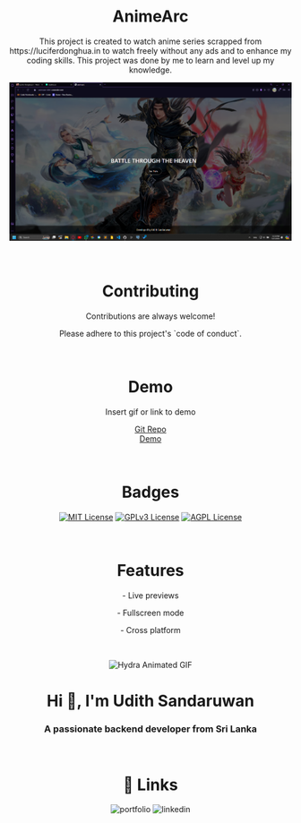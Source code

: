 <h1 align="center">AnimeArc</h1>

<p align="center">This project is created to watch anime series scrapped from https://luciferdonghua.in to watch freely without any ads and to enhance my coding skills. This project was done by me to learn and level up my knowledge.</p>

<p align="center">
  <img src="screenshot.png" alt="App Screenshot">
</p>
</br>
<h1 align="center">Contributing</h1>

<p align="center">Contributions are always welcome!</p>

<p align="center">Please adhere to this project's `code of conduct`.</p>
</br>
<h1 align="center">Demo</h1>

<p align="center">
  Insert gif or link to demo
</p>

<p align="center">
  <a href="https://github.com/udithsandaruwan2/animearc.git">Git Repo</a>
  <br>
  <a href="https://animearc-d8h1.onrender.com">Demo</a>
</p>
</br>
<h1 align="center">Badges</h1>

<p align="center">
  <a href="https://choosealicense.com/licenses/mit/"><img src="https://img.shields.io/badge/License-MIT-green.svg" alt="MIT License"></a>
  <a href="https://opensource.org/licenses/"><img src="https://img.shields.io/badge/License-GPL%20v3-yellow.svg" alt="GPLv3 License"></a>
  <a href="http://www.gnu.org/licenses/agpl-3.0"><img src="https://img.shields.io/badge/license-AGPL-blue.svg" alt="AGPL License"></a>
</p>
</br>
<h1 align="center">Features</h1>

<p align="center">- Live previews</p>
<p align="center">- Fullscreen mode</p>
<p align="center">- Cross platform</p>
</br>

<p align="center">
  <img src="hydra-we-bhack.gif" alt="Hydra Animated GIF" style="width: 150px; height: 150px;">
</p>

<h1 align="center">Hi 👋, I'm Udith Sandaruwan</h1>
<h3 align="center">A passionate backend developer from Sri Lanka</h3>
</br>
<h1 align="center">🔗 Links </h1>

<p align="center">
  <a href="https://udithsandaruwan.xyz/" style="text-decoration: none;">
    <img src="https://img.shields.io/badge/my_portfolio-000?style=for-the-badge&logo=ko-fi&logoColor=white" alt="portfolio">
  </a>
  <a href="https://www.linkedin.com/in/udithsandaruwan" style="text-decoration: none;">
    <img src="https://img.shields.io/badge/linkedin-0A66C2?style=for-the-badge&logo=linkedin&logoColor=white" alt="linkedin">
  </a>
</p>
